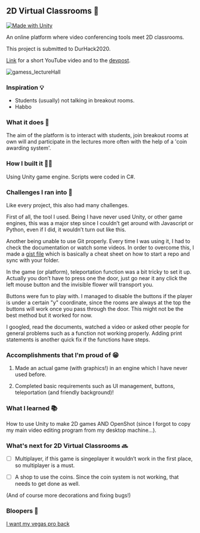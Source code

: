 ## 2D Virtual Classrooms 🏫
[![Made with Unity](https://img.shields.io/badge/Made%20with-Unity-57b9d3.svg?style=flat&logo=unity)](https://unity3d.com)

An online platform where video conferencing tools meet 2D classrooms.

This project is submitted to DurHack2020.

[Link](https://youtu.be/RDbNJXo9d3E) for a short YouTube video and to the [devpost](https://devpost.com/software/2d-virtual-classrooms).

![gamess_lectureHall](https://i.ibb.co/Hx7sqNV/lecture-Hall.png)

### Inspiration 💡
* Students (usually) not talking in breakout rooms.
* Habbo

### What it does 🤔
The aim of the platform is to interact with students, join breakout rooms at own will and participate in the lectures more often with the help of a 'coin awarding system'.

### How I built it 👨‍💻
Using Unity game engine. Scripts were coded in C#.

### Challenges I ran into 🚩
Like every project, this also had many challenges.

First of all, the tool I used. Being I have never used Unity, or other game engines, this was a major step since I couldn’t get around with Javascript or Python, even if I did, it wouldn’t turn out like this.

Another being unable to use Git properly. Every time I was using it, I had to check the documentation or watch some videos. In order to overcome this, I made a [gist file](https://gist.github.com/cjxe/b485f5192f3b938bff7eff12fa09373c)  which is basically a cheat sheet on how to start a repo and sync with your folder.

In the game (or platform), teleportation function was a bit tricky to set it up. Actually you don’t have to press one the door, just go near it any click the left mouse button and the invisible flower will transport you.

Buttons were fun to play with. I managed to disable the buttons if the player is under a certain "y" coordinate, since the rooms are always at the top the buttons will work once you pass through the door. This might not be the best method but it worked for now.

I googled, read the documents, watched a video or asked other people for general problems such as a function not working properly. Adding print statements is another quick fix if the functions have steps.

### Accomplishments that I'm proud of 😁
1. Made an actual game (with graphics!) in an engine which I have never used before.

2. Completed basic requirements such as UI management, buttons, teleportation (and friendly background)!

### What I learned 📚
How to use Unity to make 2D games AND OpenShot (since I forgot to copy my main video editing program from my desktop machine...).

### What's next for 2D Virtual Classrooms 🔜
- [ ] Multiplayer, if this game is singeplayer it wouldn’t work in the first place, so multiplayer is a must.

- [ ] A shop to use the coins. Since the coin system is not working, that needs to get done as well.

(And of course more decorations and fixing bugs!)

### Bloopers 🥔
[I want my vegas pro back](https://youtu.be/YaPDzb1Pk2Y)
